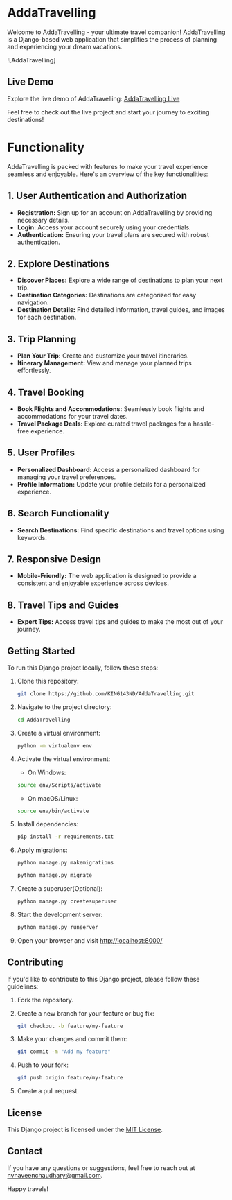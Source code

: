 # AddaTravelling

Welcome to AddaTravelling - your ultimate travel companion! AddaTravelling is a Django-based web application that simplifies the process of planning and experiencing your dream vacations.

![AddaTravelling]

## Live Demo

Explore the live demo of AddaTravelling: [AddaTravelling Live](https://adda-travelling.vercel.app/)

Feel free to check out the live project and start your journey to exciting destinations!

# Functionality

AddaTravelling is packed with features to make your travel experience seamless and enjoyable. Here's an overview of the key functionalities:

## 1. User Authentication and Authorization

- **Registration:** Sign up for an account on AddaTravelling by providing necessary details.
- **Login:** Access your account securely using your credentials.
- **Authentication:** Ensuring your travel plans are secured with robust authentication.

## 2. Explore Destinations

- **Discover Places:** Explore a wide range of destinations to plan your next trip.
- **Destination Categories:** Destinations are categorized for easy navigation.
- **Destination Details:** Find detailed information, travel guides, and images for each destination.

## 3. Trip Planning

- **Plan Your Trip:** Create and customize your travel itineraries.
- **Itinerary Management:** View and manage your planned trips effortlessly.

## 4. Travel Booking

- **Book Flights and Accommodations:** Seamlessly book flights and accommodations for your travel dates.
- **Travel Package Deals:** Explore curated travel packages for a hassle-free experience.

## 5. User Profiles

- **Personalized Dashboard:** Access a personalized dashboard for managing your travel preferences.
- **Profile Information:** Update your profile details for a personalized experience.

## 6. Search Functionality

- **Search Destinations:** Find specific destinations and travel options using keywords.

## 7. Responsive Design

- **Mobile-Friendly:** The web application is designed to provide a consistent and enjoyable experience across devices.

## 8. Travel Tips and Guides

- **Expert Tips:** Access travel tips and guides to make the most out of your journey.

## Getting Started

To run this Django project locally, follow these steps:

1. Clone this repository:

    ```bash
    git clone https://github.com/KING143ND/AddaTravelling.git
    ```

2. Navigate to the project directory:

    ```bash
    cd AddaTravelling
    ```

3. Create a virtual environment:

    ```bash
    python -m virtualenv env
    ```

4. Activate the virtual environment:

    - On Windows:

    ```bash
    source env/Scripts/activate
    ```

    - On macOS/Linux:

    ```bash
    source env/bin/activate
    ```

5. Install dependencies:

    ```bash
    pip install -r requirements.txt
    ```

6. Apply migrations:

    ```bash
    python manage.py makemigrations
    ```

    ```bash
    python manage.py migrate
    ```

7. Create a superuser(Optional):

    ```bash
    python manage.py createsuperuser
    ```

8. Start the development server:

    ```bash
    python manage.py runserver
    ```

9. Open your browser and visit [http://localhost:8000/](http://localhost:8000/)

## Contributing

If you'd like to contribute to this Django project, please follow these guidelines:

1. Fork the repository.
2. Create a new branch for your feature or bug fix:

    ```bash
    git checkout -b feature/my-feature
    ```

3. Make your changes and commit them:

    ```bash
    git commit -m "Add my feature"
    ```

4. Push to your fork:

    ```bash
    git push origin feature/my-feature
    ```

5. Create a pull request.

## License

This Django project is licensed under the [MIT License](LICENSE).

## Contact

If you have any questions or suggestions, feel free to reach out at [nvnaveenchaudhary@gmail.com](mailto:nvnaveenchaudhary@gmail.com).

Happy travels!
